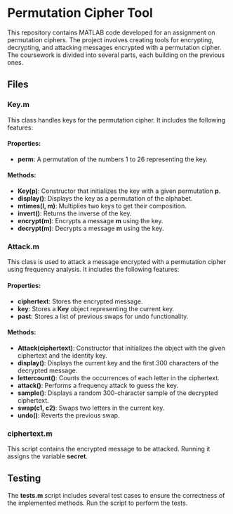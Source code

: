 # Permutation Cipher Tool

 This repository contains MATLAB code developed for an assignment on permutation ciphers. The project involves creating tools for encrypting, decrypting, and attacking messages encrypted with a permutation cipher. The coursework is divided into several parts, each building on the previous ones.

 ## Files

 ### Key.m

This class handles keys for the permutation cipher. It includes the following features:

#### Properties:
* **perm**: A permutation of the numbers 1 to 26 representing the key.
#### Methods:
* **Key(p)**: Constructor that initializes the key with a given permutation **p**.
* **display()**: Displays the key as a permutation of the alphabet.
* **mtimes(l, m)**: Multiplies two keys to get their composition.
* **invert()**: Returns the inverse of the key.
* **encrypt(m)**: Encrypts a message **m** using the key.
* **decrypt(m)**: Decrypts a message **m** using the key.

### Attack.m
This class is used to attack a message encrypted with a permutation cipher using frequency analysis. It includes the following features:

#### Properties:
* **ciphertext**: Stores the encrypted message.
* **key**: Stores a **Key** object representing the current key.
* **past**: Stores a list of previous swaps for undo functionality.
#### Methods:
* **Attack(ciphertext)**: Constructor that initializes the object with the given ciphertext and the identity key.
* **display()**: Displays the current key and the first 300 characters of the decrypted message.
* **lettercount()**: Counts the occurrences of each letter in the ciphertext.
* **attack()**: Performs a frequency attack to guess the key.
* **sample()**: Displays a random 300-character sample of the decrypted ciphertext.
* **swap(c1, c2)**: Swaps two letters in the current key.
* **undo()**: Reverts the previous swap.

### ciphertext.m

This script contains the encrypted message to be attacked. Running it assigns the variable **secret**.

## Testing

The **tests.m** script includes several test cases to ensure the correctness of the implemented methods. Run the script to perform the tests.